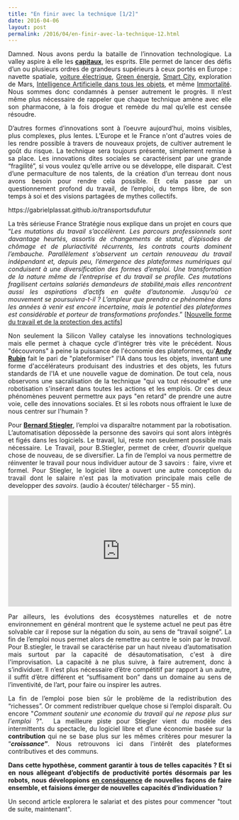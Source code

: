 ```yaml
---
title: "En finir avec la technique [1/2]"
date: 2016-04-06
layout: post
permalink: /2016/04/en-finir-avec-la-technique-12.html
---
```


<p style="text-align: justify;">Damned. Nous avons perdu la bataille de l’innovation technologique. La valley aspire à elle les <strong><a href="http://www.citylab.com/tech/2016/01/the-rise-of-global-startup-cities/426780/" target="_blank">capitaux</a></strong>, les esprits. Elle permet de lancer des défis d’un ou plusieurs ordres de grandeurs supérieurs à ceux portés en Europe : navette spatiale, <a href="http://www.lesechos.fr/industrie-services/automobile/021814955638-tesla-enregistre-253000-commandes-en-36-heures-pour-sa-model-3-1211387.php" target="_blank">voiture électrique</a>, <a href="http://www.usine-digitale.fr/article/google-amazon-apple-et-microsoft-derriere-la-transition-energetique-d-obama.N386018">Green énergie</a>, <a href="http://www.sidewalklabs.com/">Smart City</a>, exploration de Mars, <a href="https://gabrielplassat.github.io/transportsdufutur/2016/02/le-playground-dandy-rubin-est-passionnant.html">Intelligence Artificielle dans tous les objets</a>, et même <a href="http://www.calicolabs.com/">Immortalité</a>. Nous sommes donc condamnés à penser autrement le progrès. Il n’est même plus nécessaire de rappeler que chaque technique amène avec elle son pharmacone, à la fois drogue et remède du mal qu’elle est censée résoudre.</p>

<p style="text-align: justify;">D’autres formes d’innovations sont à l’oeuvre aujourd’hui, moins visibles, plus complexes, plus lentes. L’Europe et le France n'ont d'autres voies de les rendre possible à travers de nouveaux projets, de cultiver autrement le goût du risque. La technique sera toujours présente, simplement remise à sa place. Les innovations dites sociales se caractérisent par une grande “fragilité”, si vous voulez qu’elle arrive ou se développe, elle disparait. C’est d’une permaculture de nos talents, de la création d’un terreau dont nous avons besoin pour rendre cela possible. Et cela passe par un questionnement profond du travail, de l’emploi, du temps libre, de son temps à soi et des visions partagées de mythes collectifs.</p>

<p style="text-align: justify;"><!--more--></p>https://gabrielplassat.github.io/transportsdufutur

<p style="text-align: justify;">La très sérieuse France Stratégie nous explique dans un projet en cours que “<i>Les mutations du travail s’accélèrent. Les parcours professionnels sont davantage heurtés, assortis de changements de statut, d’épisodes de chômage et de pluriactivité récurrents, les contrats courts dominent l’embauche. Parallèlement s’observent un certain renouveau du travail indépendant et, depuis peu, l’émergence des plateformes numériques qui conduisent à une diversification des formes d’emploi. Une transformation de la nature même de l’entreprise et du travail se profile. Ces mutations fragilisent certains salariés demandeurs de stabilité,mais elles rencontrent aussi les aspirations d’actifs en quête d’autonomie. Jusqu’où ce mouvement se poursuivra-t-il ? L’ampleur que prendra ce phénomène dans les années à venir est encore incertaine, mais le potentiel des plateformes est considérable et porteur de transformations profondes</i>.” [<a href="http://francestrategie1727.fr/thematiques/nouvelles-formes-du-travail-et-de-la-protection-sociale/">Nouvelle forme du travail et de la protection des actifs</a>]</p>

<p style="text-align: justify;">Non seulement la Silicon Valley catalyse les innovations technologiques mais elle permet à chaque cycle d'intégrer très vite le précédent. Nous "découvrons" à peine la puissance de l'économie des plateformes, qu'<strong><a href="http://transportsdufutur.ademe.fr/2016/02/le-playground-dandy-rubin-est-passionnant.html" target="_blank">Andy Rubin</a></strong> fait le pari de "plateformiser" l'IA dans tous les objets, inventant une forme d'accélérateurs produisant des industries et des objets, les futurs standards de l'IA et une nouvelle vague de domination. De tout cela, nous observons une sacralisation de la technique "qui va tout résoudre" et une robotisation s'insérant dans toutes les actions et les emplois. Or ces deux phénomènes peuvent permettre aux pays "en retard" de prendre une autre voie, celle des innovations sociales. Et si les robots nous offraient le luxe de nous centrer sur l'humain ?</p>

<p style="text-align: justify;">Pour <a href="http://www.culturemobile.net/visions/bernard-stiegler-emploi-est-mort-vive-travail" target="_blank"><strong>Bernard Stiegler</strong></a>, l’emploi va disparaître notamment par la robotisation. L’automatisation dépossède la personne des savoirs qui sont alors intègrés et figés dans les logiciels. Le travail, lui, reste non seulement possible mais nécessaire. Le Travail, pour B.Stiegler, permet de créer, d’ouvrir quelque chose de nouveau, de se diversifier. La fin de l’emploi va nous permettre de réinventer le travail pour nous individuer autour de 3 savoirs :  faire, vivre et formel. Pour Stiegler, le logiciel libre a ouvert une autre conception du travail dont le salaire n'est pas la motivation principale mais celle de developper des <i>savoirs</i>. (audio à écouter/ télécharger - 55 min).</p>

<iframe src="https://w.soundcloud.com/player/?url=https%3A//api.soundcloud.com/tracks/257577346&auto_play=false&hide_related=false&show_comments=true&show_user=true&show_reposts=false&visual=true" width="100%" height="250" frameborder="no" scrolling="no"></iframe>

<p style="text-align: justify;">Par ailleurs, les évolutions des écosystèmes naturelles et de notre environnement en général montrent que le systeme actuel ne peut pas être solvable car il repose sur la négation du soin, au sens de “travail soigné”. La fin de l’emploi nous permet alors de remettre au centre le soin par le <em>travail</em>. Pour B.stiegler, le travail se caractérise par un haut niveau d’automatisation mais surtout par la capacité de désautomatisation, c'est à dire l'improvisation. La capacité à ne plus suivre, à faire autrement, donc à s’individuer. Il n’est plus nécessaire d’être compétitif par rapport à un autre, il suffit d’être différent et “suffisament bon” dans un domaine au sens de l’inventivité, de l’art, pour faire ou inspirer les autres.</p>

<p style="text-align: justify;">La fin de l’emploi pose bien sûr le problème de la redistribution des “richesses”. Or comment redistribuer quelque chose si l’emploi disparaît. Ou encore "<i>Comment soutenir une economie du travail qui ne repose plus sur l'emploi</i> ?".  La meilleure piste pour Stiegler vient du modèle des intermittents du spectacle, du logiciel libre et d’une économie basée sur la <b>contribution </b>qui<b> </b>ne se base plus sur les mêmes critères pour mesurer la “<b><i>croissance</i>”</b>. Nous retrouvons ici dans l'intérêt des plateformes contributives et des communs.</p>

<p style="text-align: justify;"><strong>Dans cette hypothèse, comment garantir à tous de telles capacités ? Et si en nous allégeant d’objectifs de productivité portés désormais par les robots, nous développions <span style="text-decoration: underline;">en conséquence</span> de nouvelles façons de faire ensemble, et faisions émerger de nouvelles capacités d’individuation ?</strong></p>

<p style="text-align: justify;">Un second article explorera le salariat et des pistes pour commencer "tout de suite, maintenant".</p>